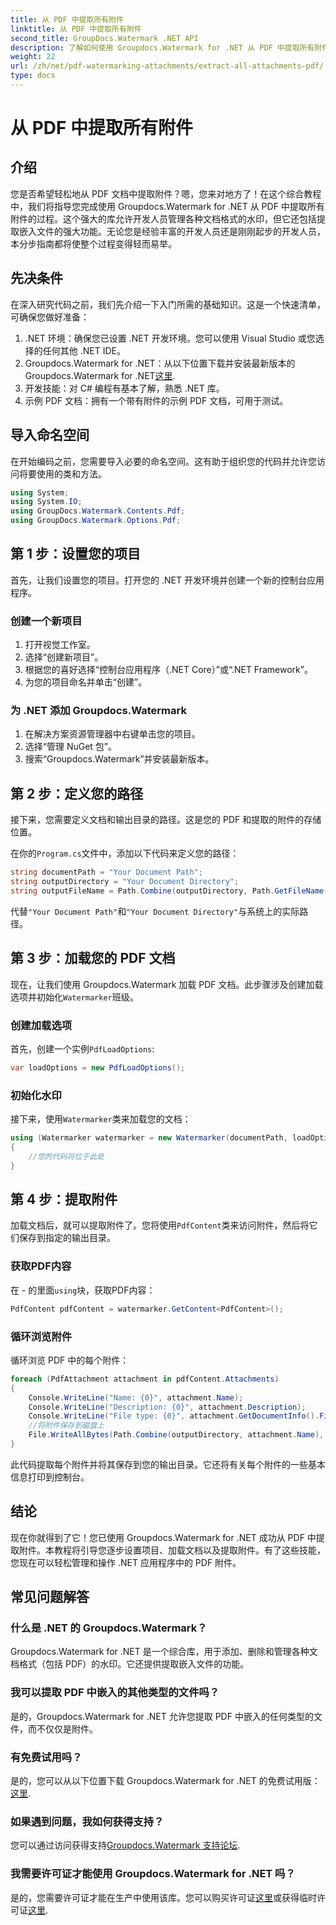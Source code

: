 ```yaml
---
title: 从 PDF 中提取所有附件
linktitle: 从 PDF 中提取所有附件
second_title: GroupDocs.Watermark .NET API
description: 了解如何使用 Groupdocs.Watermark for .NET 从 PDF 中提取所有附件。请按照我们的分步指南进行无缝提取过程。
weight: 22
url: /zh/net/pdf-watermarking-attachments/extract-all-attachments-pdf/
type: docs
---
```

# 从 PDF 中提取所有附件

## 介绍
您是否希望轻松地从 PDF 文档中提取附件？嗯，您来对地方了！在这个综合教程中，我们将指导您完成使用 Groupdocs.Watermark for .NET 从 PDF 中提取所有附件的过程。这个强大的库允许开发人员管理各种文档格式的水印，但它还包括提取嵌入文件的强大功能。无论您是经验丰富的开发人员还是刚刚起步的开发人员，本分步指南都将使整个过程变得轻而易举。
## 先决条件
在深入研究代码之前，我们先介绍一下入门所需的基础知识。这是一个快速清单，可确保您做好准备：
1. .NET 环境：确保您已设置 .NET 开发环境。您可以使用 Visual Studio 或您选择的任何其他 .NET IDE。
2.  Groupdocs.Watermark for .NET：从以下位置下载并安装最新版本的 Groupdocs.Watermark for .NET[这里](https://releases.groupdocs.com/Watermark/net/).
3. 开发技能：对 C# 编程有基本了解，熟悉 .NET 库。
4. 示例 PDF 文档：拥有一个带有附件的示例 PDF 文档，可用于测试。
## 导入命名空间
在开始编码之前，您需要导入必要的命名空间。这有助于组织您的代码并允许您访问将要使用的类和方法。
```csharp
using System;
using System.IO;
using GroupDocs.Watermark.Contents.Pdf;
using GroupDocs.Watermark.Options.Pdf;
```
## 第 1 步：设置您的项目
首先，让我们设置您的项目。打开您的 .NET 开发环境并创建一个新的控制台应用程序。
### 创建一个新项目
1. 打开视觉工作室。
2. 选择“创建新项目”。
3. 根据您的喜好选择“控制台应用程序（.NET Core）”或“.NET Framework”。
4. 为您的项目命名并单击“创建”。
### 为 .NET 添加 Groupdocs.Watermark
1. 在解决方案资源管理器中右键单击您的项目。
2. 选择“管理 NuGet 包”。
3. 搜索“Groupdocs.Watermark”并安装最新版本。
## 第 2 步：定义您的路径
接下来，您需要定义文档和输出目录的路径。这是您的 PDF 和提取的附件的存储位置。

在你的`Program.cs`文件中，添加以下代码来定义您的路径：
```csharp
string documentPath = "Your Document Path";
string outputDirectory = "Your Document Directory";
string outputFileName = Path.Combine(outputDirectory, Path.GetFileName(documentPath));
```
代替`"Your Document Path"`和`"Your Document Directory"`与系统上的实际路径。
## 第 3 步：加载您的 PDF 文档
现在，让我们使用 Groupdocs.Watermark 加载 PDF 文档。此步骤涉及创建加载选项并初始化`Watermarker`班级。
### 创建加载选项
首先，创建一个实例`PdfLoadOptions`:
```csharp
var loadOptions = new PdfLoadOptions();
```
### 初始化水印
接下来，使用`Watermarker`类来加载您的文档：
```csharp
using (Watermarker watermarker = new Watermarker(documentPath, loadOptions))
{
    //您的代码将位于此处
}
```
## 第 4 步：提取附件
加载文档后，就可以提取附件了。您将使用`PdfContent`类来访问附件，然后将它们保存到指定的输出目录。
### 获取PDF内容
在 - 的里面`using`块，获取PDF内容：
```csharp
PdfContent pdfContent = watermarker.GetContent<PdfContent>();
```
### 循环浏览附件
循环浏览 PDF 中的每个附件：
```csharp
foreach (PdfAttachment attachment in pdfContent.Attachments)
{
    Console.WriteLine("Name: {0}", attachment.Name);
    Console.WriteLine("Description: {0}", attachment.Description);
    Console.WriteLine("File type: {0}", attachment.GetDocumentInfo().FileType);
    //将附件保存到磁盘上
    File.WriteAllBytes(Path.Combine(outputDirectory, attachment.Name), attachment.Content);
}
```
此代码提取每个附件并将其保存到您的输出目录。它还将有关每个附件的一些基本信息打印到控制台。
## 结论
现在你就得到了它！您已使用 Groupdocs.Watermark for .NET 成功从 PDF 中提取附件。本教程将引导您逐步设置项目、加载文档以及提取附件。有了这些技能，您现在可以轻松管理和操作 .NET 应用程序中的 PDF 附件。
## 常见问题解答
### 什么是 .NET 的 Groupdocs.Watermark？
Groupdocs.Watermark for .NET 是一个综合库，用于添加、删除和管理各种文档格式（包括 PDF）的水印。它还提供提取嵌入文件的功能。
### 我可以提取 PDF 中嵌入的其他类型的文件吗？
是的，Groupdocs.Watermark for .NET 允许您提取 PDF 中嵌入的任何类型的文件，而不仅仅是附件。
### 有免费试用吗？
是的，您可以从以下位置下载 Groupdocs.Watermark for .NET 的免费试用版：[这里](https://releases.groupdocs.com/).
### 如果遇到问题，我如何获得支持？
您可以通过访问获得支持[Groupdocs.Watermark 支持论坛](https://forum.groupdocs.com/c/watermark/19).
### 我需要许可证才能使用 Groupdocs.Watermark for .NET 吗？
是的，您需要许可证才能在生产中使用该库。您可以购买许可证[这里](https://purchase.groupdocs.com/buy)或获得临时许可证[这里](https://purchase.groupdocs.com/temporary-license/).